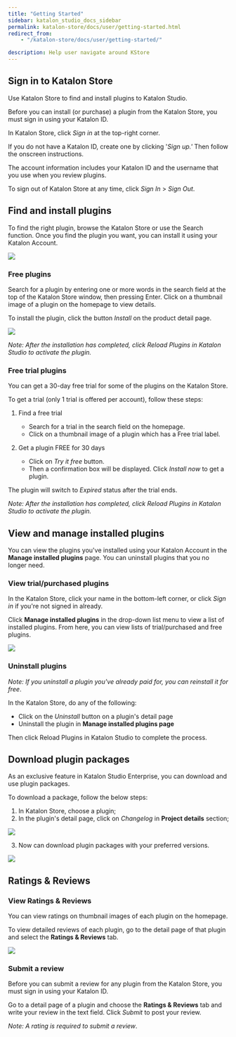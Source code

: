 ```yaml
---
title: "Getting Started"
sidebar: katalon_studio_docs_sidebar
permalink: katalon-store/docs/user/getting-started.html
redirect_from:
    - "/katalon-store/docs/user/getting-started/"

description: Help user navigate around KStore
---
```


## Sign in to Katalon Store

Use Katalon Store to find and install plugins to Katalon Studio.

Before you can install (or purchase) a plugin from the Katalon Store, you must sign in using your Katalon ID.

In Katalon Store, click _Sign in_ at the top-right corner. 

If you do not have a Katalon ID, create one by clicking '_Sign up.'_ Then follow the onscreen instructions.

The account information includes your Katalon ID and the username that you use when you review plugins. 

To sign out of Katalon Store at any time, click _Sign In_ > _Sign Out_.


## Find and install plugins

To find the right plugin, browse the Katalon Store or use the Search function. Once you find the plugin you want, you can install it using your Katalon Account.

![](https://github.com/katalon-studio/docs-images/raw/master/katalon-store/docs/user/store-browse.png)


### Free plugins

Search for a plugin by entering one or more words in the search field at the top of the Katalon Store window, then pressing Enter. Click on a thumbnail image of a plugin on the homepage to view details.

To install the plugin, click the button _Install_ on the product detail page. 

![](https://github.com/katalon-studio/docs-images/raw/master/katalon-store/docs/user/store-install-plugin.png)


_Note: After the installation has completed, click Reload Plugins in Katalon Studio to activate the plugin._


### Free trial plugins

You can get a 30-day free trial for some of the plugins on the Katalon Store. 

To get a trial (only 1 trial is offered per account), follow these steps:

1. Find a free trial

    *   Search for a trial in the search field on the homepage.
    *   Click on a thumbnail image of a plugin which has a Free trial label.

2. Get a plugin FREE for 30 days

    *   Click on _Try it free_ button.
    *   Then a confirmation box will be displayed. Click _Install now_ to get a plugin.

The plugin will switch to _Expired_ status after the trial ends.

_Note: After the installation has completed, click Reload Plugins in Katalon Studio to activate the plugin._


## View and manage installed plugins 

You can view the plugins you've installed using your Katalon Account in the **Manage installed plugins** page. You can uninstall plugins that you no longer need.

### View trial/purchased plugins

In the Katalon Store, click your name in the bottom-left corner, or click _Sign in_ if you're not signed in already.

Click **Manage installed plugins** in the drop-down list menu to view a list of installed plugins. From here, you can view lists of trial/purchased and free plugins.


![](https://github.com/katalon-studio/docs-images/raw/master/katalon-store/docs/user/store-manage-plugin.png)


### Uninstall plugins

_Note: If you uninstall a plugin you've already paid for, you can reinstall it for free_.

In the Katalon Store, do any of the following:

*   Click on the _Uninstall_ button on a plugin's detail page
*   Uninstall the plugin in **Manage installed plugins page**

Then click Reload Plugins in Katalon Studio to complete the process. 

## Download plugin packages

As an exclusive feature in Katalon Studio Enterprise, you can download and use plugin packages.

To download a package, follow the below steps:
1. In Katalon Store, choose a plugin;
2. In the plugin's detail page, click on _Changelog_ in **Project details** section;

![](https://github.com/katalon-studio/docs-images/raw/master/katalon-store/docs/user/plugin-changelog.png)

3. Now can download plugin packages with your preferred versions.

![](https://github.com/katalon-studio/docs-images/raw/master/katalon-store/docs/user/change-log.png)


## Ratings & Reviews

### View Ratings & Reviews

You can view ratings on thumbnail images of each plugin on the homepage.

To view detailed reviews of each plugin, go to the detail page of that plugin and select the **Ratings & Reviews** tab.

![](https://github.com/katalon-studio/docs-images/raw/master/katalon-store/docs/user/store-rating.png)

### Submit a review

Before you can submit a review for any plugin from the Katalon Store, you must sign in using your Katalon ID.

Go to a detail page of a plugin and choose the **Ratings & Reviews** tab and write your review in the text field. Click _Submit_ to post your review.

_Note: A rating is required to submit a review_.
